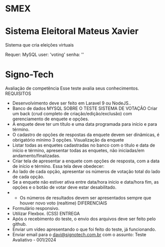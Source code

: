 # SMEX

# Sistema Eleitoral Mateus Xavier

Sistema que cria eleições virtuais

Requer: MySQL
user: 'voting'
senha: ''

# Signo-Tech

Avaliação de competência
Esse teste avalia seus conhecimentos.
REQUISITOS

- Desenvolvimento deve ser feito em Laravel 9 ou NodeJS..
- Banco de dados MYSQL
  SOBRE O TESTE
  SISTEMA DE VOTAÇÃO
  Criar um back (crud completo de criação/edição/exclusão) com gerenciamento de enquete e
  opções.
- A enquete deve ter um título e uma data programada para início e para término.
- O cadastro de opções de respostas da enquete devem ser dinâmicas, é obrigatório
  mínimo 3 opções.
  Visualização da enquete
- Listar todas as enquetes cadastradas no banco com o título e data de início e
  término, apresentar todas as enquetes, não iniciadas/em andamento/finalizadas.
- Criar tela de apresentar a enquete com opções de resposta, com a data de início e
  término. Essa tela deve obedecer:
- Ao lado de cada opção, apresentar os números de votação total do lado de cada
  opção.
- Se a enquete não estiver ativa entre data/hora início e data/hora fim, as opções e o
  botão de votar deve estar desabilitado.
- - Os números de resultados devem ser apresentados sempre que houver novo
    voto (realtime)
    DIFERENCIAIS
- Formulário responsivo.
- Utilizar Flexbox. (CSS)
  ENTREGA
- Após o recebimento do teste, o envio dos arquivos deve ser feito pelo github.
- Enviar um vídeo apresentando o que foi feito do teste, já funcionando.
- Enviar email para o davi@signotech.com.br com o assunto: Teste Avaliativo -
  001/2024
